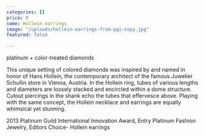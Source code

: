 ```yaml
---
categories: []
price: 0
name: Hollein earrings
image: "/uploads/hollein-earrings-from-pgi-copy.jpg"
featured: false

---
```

platinum + color-treated diamonds

This unique setting of colored diamonds was inspired by and named in honor of Hans Hollein, the contemporary architect of the famous Juwelier Schullin store in Vienna, Austria. In the Hollein ring, tubes of various lengths and diameters are loosely stacked and encircled within a dome structure. Cutout piercings in the shank echo the tubes that effervesce above. Playing with the same concept, the Hollein necklace and earrings are equally whimsical yet stunning.

2013 Platinum Guild International Innovation Award, Entry Platinum Fashion Jewelry, Editors Choice- Hollein earrings